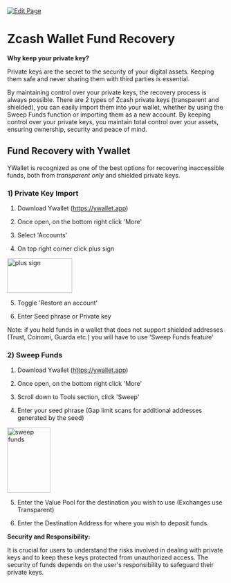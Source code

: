<a href="https://github.com/henryquincy/zechub/edit/main/site/Using_Zcash/Recovering_Funds.md" target="_blank">
  <img src="https://img.shields.io/badge/Edit-blue" alt="Edit Page"/>
</a>

# Zcash Wallet Fund Recovery

**Why keep your private key?** 

Private keys are the secret to the security of your digital assets. Keeping them safe and never sharing them with third parties is essential.

By maintaining control over your private keys, the recovery process is always possible. There are 2 types of Zcash private keys (transparent and shielded), you can easily import them into your wallet, whether by using the Sweep Funds function or importing them as a new account. By keeping control over your private keys, you maintain total control over your assets, ensuring ownership, security and peace of mind.


## Fund Recovery with Ywallet

YWallet is recognized as one of the best options for recovering inaccessible funds, both from *transparent only* and shielded private keys.


### 1) Private Key Import 

1. Download Ywallet (https://ywallet.app)

2. Once open, on the bottom right click 'More'

3. Select 'Accounts'

4. On top right corner click plus sign 

<img src="https://i.postimg.cc/xJbVz7gB/plus.png" alt="plus sign" width="150" height="80" />

5. Toggle 'Restore an account' 

6. Enter Seed phrase or Private key

Note: if you held funds in a wallet that does not support shielded addresses (Trust, Coinomi, Guarda etc.) you will have to use 'Sweep Funds feature' 

### 2) Sweep Funds

1. Download Ywallet (https://ywallet.app)

2. Once open, on the bottom right click 'More'

3. Scroll down to Tools section, click 'Sweep'

4. Enter your seed phrase (Gap limit scans for additional addresses generated by the seed)

<img src="https://i.postimg.cc/3055CBcN/sweep.png" alt="sweep funds" width="100" height="150" />

5. Enter the Value Pool for the destination you wish to use (Exchanges use Transparent)

6. Enter the Destination Address for where you wish to deposit funds. 


**Security and Responsibility:**

It is crucial for users to understand the risks involved in dealing with private keys and to keep these keys protected from unauthorized access. The security of funds depends on the user's responsibility to safeguard their private keys.


